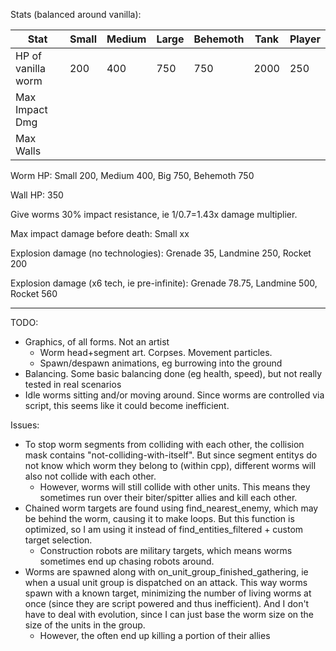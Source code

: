 Stats (balanced around vanilla):

| Stat           | Small | Medium | Large | Behemoth | Tank | Player |
|----------------|-------|--------|-------|----------|------|--------|
| HP of vanilla worm | 200   | 400    | 750   | 750      | 2000 | 250    |
| Max Impact Dmg |       |        |       |          |      |        |
| Max Walls      |       |        |       |          |      |        |


Worm HP: Small 200, Medium 400, Big 750, Behemoth 750

Wall HP: 350

Give worms 30% impact resistance, ie 1/0.7=1.43x damage multiplier.

Max impact damage before death: Small xx

Explosion damage (no technologies): Grenade 35, Landmine 250, Rocket 200

Explosion damage (x6 tech, ie pre-infinite): Grenade 78.75, Landmine 500, Rocket 560

---

TODO:
- Graphics, of all forms. Not an artist
  - Worm head+segment art. Corpses. Movement particles.
  - Spawn/despawn animations, eg burrowing into the ground
- Balancing. Some basic balancing done (eg health, speed), but not really tested in real scenarios
- Idle worms sitting and/or moving around. Since worms are controlled via script, this seems like it could become inefficient.

Issues:
- To stop worm segments from colliding with each other, the collision mask contains "not-colliding-with-itself". But since segment entitys do not know which worm they belong to (within cpp), different worms will also not collide with each other.
  - However, worms will still collide with other units. This means they sometimes run over their biter/spitter allies and kill each other.
- Chained worm targets are found using find_nearest_enemy, which may be behind the worm, causing it to make loops. But this function is optimized, so I am using it instead of find_entities_filtered + custom target selection.
  - Construction robots are military targets, which means worms sometimes end up chasing robots around.
- Worms are spawned along with on_unit_group_finished_gathering, ie when a usual unit group is dispatched on an attack. This way worms spawn with a known target, minimizing the number of living worms at once (since they are script powered and thus inefficient). And I don't have to deal with evolution, since I can just base the worm size on the size of the units in the group.
  - However, the often end up killing a portion of their allies 

